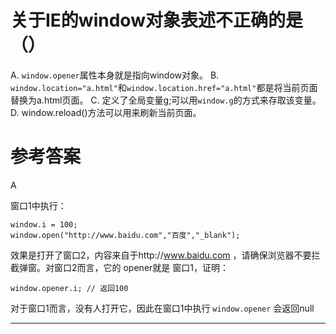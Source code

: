 # 关于IE的window对象表述不正确的是（）
A. `window.opener`属性本身就是指向window对象。
B. `window.location="a.html"`和`window.location.href="a.html"`都是将当前页面替换为a.html页面。
C.  定义了全局变量g;可以用`window.g`的方式来存取该变量。
D. window.reload()方法可以用来刷新当前页面。

# 参考答案
A

窗口1中执行：

```
window.i = 100;
window.open("http://www.baidu.com","百度","_blank");
```


效果是打开了窗口2，内容来自于http://www.baidu.com ，请确保浏览器不要拦截弹窗。对窗口2而言，它的 opener就是 窗口1，证明：


```
window.opener.i; // 返回100
```

对于窗口1而言，没有人打开它，因此在窗口1中执行 `window.opener` 会返回null

---
